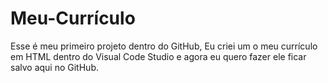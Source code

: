 # Meu-Currículo

Esse é meu primeiro projeto dentro do GitHub, Eu criei um o meu currículo em HTML dentro do Visual Code Studio e agora eu quero fazer ele ficar salvo aqui no GitHub.
